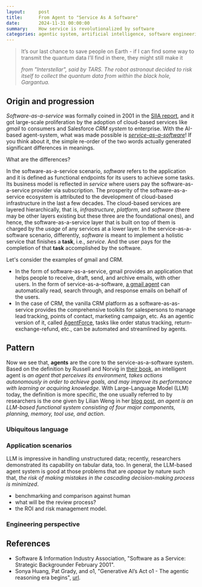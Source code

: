 ```yaml
---
layout:     post
title:      From Agent to "Service As A Software"
date:       2024-11-31 00:00:00
summary:    How service is revolutionalized by software
categories: agentic system, artificial intelligence, software engineering
---
```


<blockquote>
  <p>It’s our last chance to save people on Earth - if I can find some way to transmit the quantum data I’ll find in there, they might still make it</p>
  <footer><cite title="Interstellar">from "Interstellar", said by TARS. The robot astronaut decided to risk itself to collect the quantum data from within the black hole, Gargantua.</cite></footer>
</blockquote>

## Origin and progression

*Software-as-a-service* was formally coined in 2001 in the [SIIA
report](https://pdfcoffee.com/16993-saas-strategic-backgrounder-pdf-free.html),
and it got large-scale proliferation by the adoption of cloud-based services
like *gmail* to consumers and Salesforce *CRM system* to enterprise. With the
AI-based agent-system, what was made possible is
[*service-as-a-software*](https://www.sequoiacap.com/article/generative-ais-act-o1/)!
If you think about it, the simple re-order of the two words actually generated
significant differences in meanings. 

What are the differences?

In the software-as-a-service scenario, *software* refers to the application and
it is defined as functional endpoints for its users to achieve some tasks. Its
business model is reflected in *service* where users pay the
software-as-a-service provider via subscription. The prosperity of the
software-as-a-service ecosystem is attributed to the development of cloud-based
infrastructure in the last a few decades. The cloud-based services are layered
hierarchically, that is, *infrastructure*, *platform*, and *software* (there may
be other layers existing but these three are the foundational ones), and hence,
the software-as-a-service layer that is built on top of them is charged by the
*usage* of any services at a lower layer. In the service-as-a-software scenario,
differently, *software* is meant to implement a holistic service that finishes a
**task**, i.e., *service*. And the user pays for the completion of that **task**
accomplished by the software. 

Let's consider the examples of gmail and CRM. 

* In the form of software-as-a-service, gmail provides an application that helps
  people to receive, draft, send, and archive emails, with other users. In the
  form of service-as-a-software, [a gmail
  agent](https://python.langchain.com/v0.1/docs/templates/openai-functions-agent-gmail/)
  can automatically read, search through, and response emails on behalf of the
  users. 
* In the case of CRM, the vanilla CRM platform as a software-as-as-service
  provides the comprehensive toolkits for salespersons to manage lead tracking,
  points of contact, marketing campaign, etc. As an agentic version of it,
  called [AgentForce](https://www.salesforce.com/ap/agentforce/use-cases/),
  tasks like order status tracking, return-exchange-refund, etc., can be
  automated and streamlined by agents. 

## Pattern

Now we see that, **agents** are the core to the service-as-a-software system.
Based on the definition by Russell and Norvig in [their
book](http://aima.cs.berkeley.edu/), an intelligent agent is *an agent that
perceives its environment, takes actions autonomously in order to achieve goals,
and may improve its performance with learning or acquiring knowledge*. With
Large-Language Model (LLM) today, the definition is more specific, the one
usually referred to by researchers is the one given by Lilian Weng in her [blog
post](https://lilianweng.github.io/posts/2023-06-23-agent/), *an agent is an
LLM-based functional system consisting of four major components, planning,
memory, tool use, and action*. 

### Ubiquitous language

### Application scenarios

LLM is impressive in handling unstructured data; recently, researchers
demonstrated its capability on tabular data, too. In general, the LLM-based
agent system is good at those problems that are *opaque* by nature such that,
*the risk of making mistakes in the cascading decision-making process is
minimized*. 

* benchmarking and comparison against human
* what will be the review process?
* the ROI and risk management model.

### Engineering perspective

## References

- Software & Information Industry Association, "Software as a Service: Strategic
  Backgrounder February 2001".
- Sonya Huang, Pat Grady, and o1, "Generative AI’s Act o1 - The agentic
  reasoning era begins",
  [url](https://www.sequoiacap.com/article/generative-ais-act-o1/).